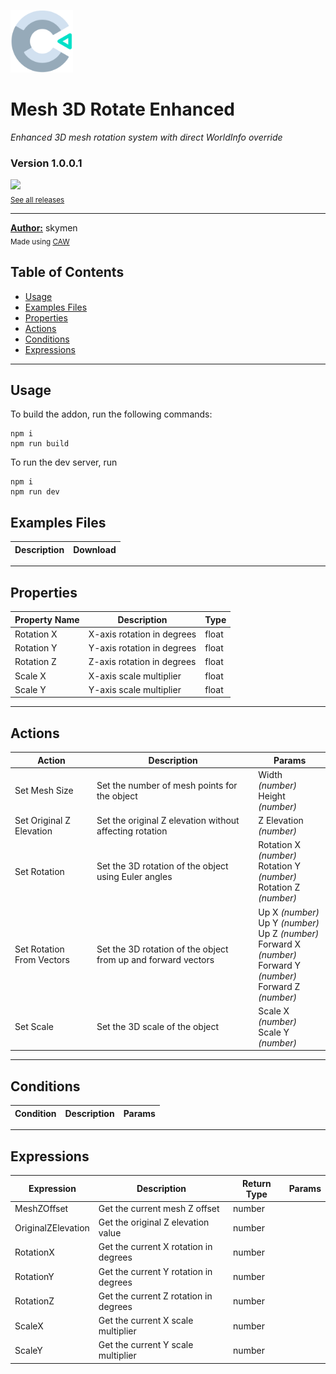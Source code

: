 <img src="./src/icon.svg" width="100" /><br>
# Mesh 3D Rotate Enhanced
<i>Enhanced 3D mesh rotation system with direct WorldInfo override</i> <br>
### Version 1.0.0.1

[<img src="https://placehold.co/200x50/4493f8/FFF?text=Download&font=montserrat" width="200"/>](https://github.com/skymen/meshRotate2/releases/download/mesh3d_rotate_enhanced-1.0.0.1.c3addon/mesh3d_rotate_enhanced-1.0.0.1.c3addon)
<br>
<sub> [See all releases](https://github.com/skymen/meshRotate2/releases) </sub> <br>

---
<b><u>Author:</u></b> skymen <br>
<sub>Made using [CAW](https://marketplace.visualstudio.com/items?itemName=skymen.caw) </sub><br>

## Table of Contents
- [Usage](#usage)
- [Examples Files](#examples-files)
- [Properties](#properties)
- [Actions](#actions)
- [Conditions](#conditions)
- [Expressions](#expressions)
---
## Usage
To build the addon, run the following commands:

```
npm i
npm run build
```

To run the dev server, run

```
npm i
npm run dev
```

## Examples Files
| Description | Download |
| --- | --- |

---
## Properties
| Property Name | Description | Type |
| --- | --- | --- |
| Rotation X | X-axis rotation in degrees | float |
| Rotation Y | Y-axis rotation in degrees | float |
| Rotation Z | Z-axis rotation in degrees | float |
| Scale X | X-axis scale multiplier | float |
| Scale Y | Y-axis scale multiplier | float |


---
## Actions
| Action | Description | Params
| --- | --- | --- |
| Set Mesh Size | Set the number of mesh points for the object | Width             *(number)* <br>Height             *(number)* <br> |
| Set Original Z Elevation | Set the original Z elevation without affecting rotation | Z Elevation             *(number)* <br> |
| Set Rotation | Set the 3D rotation of the object using Euler angles | Rotation X             *(number)* <br>Rotation Y             *(number)* <br>Rotation Z             *(number)* <br> |
| Set Rotation From Vectors | Set the 3D rotation of the object from up and forward vectors | Up X             *(number)* <br>Up Y             *(number)* <br>Up Z             *(number)* <br>Forward X             *(number)* <br>Forward Y             *(number)* <br>Forward Z             *(number)* <br> |
| Set Scale | Set the 3D scale of the object | Scale X             *(number)* <br>Scale Y             *(number)* <br> |


---
## Conditions
| Condition | Description | Params
| --- | --- | --- |


---
## Expressions
| Expression | Description | Return Type | Params
| --- | --- | --- | --- |
| MeshZOffset | Get the current mesh Z offset | number |  | 
| OriginalZElevation | Get the original Z elevation value | number |  | 
| RotationX | Get the current X rotation in degrees | number |  | 
| RotationY | Get the current Y rotation in degrees | number |  | 
| RotationZ | Get the current Z rotation in degrees | number |  | 
| ScaleX | Get the current X scale multiplier | number |  | 
| ScaleY | Get the current Y scale multiplier | number |  | 
